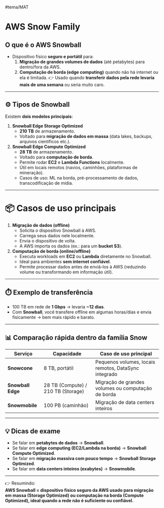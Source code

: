 #tema/MAT
# AWS Snow Family
## O que é o **AWS Snowball**
- Dispositivo físico **seguro e portátil** para:
    1. **Migração de grandes volumes de dados** (até petabytes) para dentro/fora da AWS.
    2. **Computação de borda (edge computing)** quando não há internet ou ela é limitada.
👉 Usado quando **transferir dados pela rede levaria mais de uma semana** ou seria muito caro.

---
## ⚙️ Tipos de Snowball
Existem **dois modelos principais**:
1. **Snowball Edge Storage Optimized**
    - **210 TB** de armazenamento.
    - Voltado para **migração de dados em massa** (data lakes, backups, arquivos científicos etc.).
2. **Snowball Edge Compute Optimized**
    - **28 TB** de armazenamento.
    - Voltado para **computação de borda**.
    - Permite rodar **EC2** e **Lambda Functions** localmente.
    - Útil em locais remotos (navios, caminhões, plataformas de mineração).
    - Casos de uso: ML na borda, pré-processamento de dados, transcodificação de mídia.
---
# 📦 Casos de uso principais
1. **Migração de dados (offline)**
    - Solicita o dispositivo Snowball à AWS.
    - Carrega seus dados nele localmente.
    - Envia o dispositivo de volta.
    - A AWS importa os dados (ex.: para um **bucket S3**).
2. **Computação de borda (online/offline)**
    - Executa workloads em **EC2** ou **Lambda** diretamente no Snowball.
    - Ideal para ambientes **sem internet confiável**.
    - Permite processar dados antes de enviá-los à AWS (reduzindo volume ou transformando em informação útil).
---
## ⏱️ Exemplo de transferência
- 100 TB em rede de **1 Gbps** → levaria **~12 dias**.
- Com **Snowball**, você transfere offline em algumas horas/dias e envia fisicamente → bem mais rápido e barato.
---
## 📊 Comparação rápida dentro da família Snow

|Serviço|Capacidade|Caso de uso principal|
|---|---|---|
|**Snowcone**|8 TB, portátil|Pequenos volumes, locais remotos, DataSync integrado|
|**Snowball Edge**|28 TB (Compute) / 210 TB (Storage)|Migração de grandes volumes ou computação de borda|
|**Snowmobile**|100 PB (caminhão)|Migração de data centers inteiros|

---
## 💡 Dicas de exame
- Se falar em **petabytes de dados** → **Snowball**.
- Se falar em **edge computing (EC2/Lambda na borda)** → **Snowball Compute Optimized**.
- Se falar em **migração massiva com pouco tempo** → **Snowball Storage Optimized**.
- Se falar em **data centers inteiros (exabytes)** → **Snowmobile**.

---
👉 Resumindo:  
**AWS Snowball = dispositivo físico seguro da AWS usado para migração em massa (Storage Optimized) ou computação na borda (Compute Optimized), ideal quando a rede não é suficiente ou confiável.**